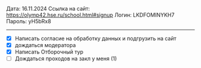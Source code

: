 Дата: 16.11.2024
Ссылка на сайт: https://olymp42.hse.ru/school.html#signup
Логин: LKDFOMINYKH7
Пароль: yH5bRx8

------------------------------------------------------
- [x] Написать согласие на обработку данных и подгрузить на сайт
- [x] дождаться модератора
- [x] Написать Отборочный тур
- [ ] Дождаться проходов на закл у меня (1)